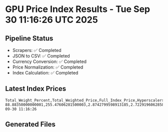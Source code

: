 # GPU Price Index Results - Tue Sep 30 11:16:26 UTC 2025

## Pipeline Status
- Scrapers: ✅ Completed
- JSON to CSV: ✅ Completed
- Currency Conversion: ✅ Completed
- Price Normalization: ✅ Completed
- Index Calculation: ✅ Completed

## Latest Index Prices
```
Total_Weight_Percent,Total_Weighted_Price,Full_Index_Price,Hyperscalers_Only_Price,Non_Hyperscalers_Only_Price,Hyperscaler_Weight,Non_Hyperscaler_Weight,Calculation_Date
88.88350000000001,255.47606281500003,2.8742799598913185,2.7229196062858163,3.130062856537595,55.84,33.043499999999995,2025-09-30 11:16:26
```

## Generated Files
```
```
